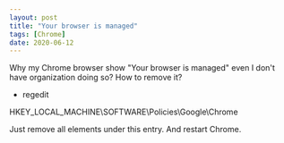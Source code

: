 ```yaml
---
layout: post
title: "Your browser is managed"
tags: [Chrome]
date: 2020-06-12
---
```


Why my Chrome browser show "Your browser is managed" even I don't have organization doing so?  How to remove it?

* regedit

HKEY_LOCAL_MACHINE\SOFTWARE\Policies\Google\Chrome

Just remove all elements under this entry. And restart Chrome.

